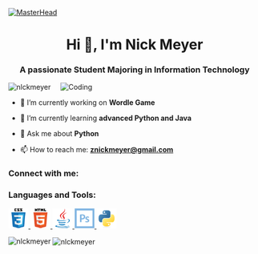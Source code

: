 [![MasterHead](https://media2.giphy.com/headers/dhunten/0DvIY8fAjBSg.gif)]()
<h1 align="center">Hi 👋, I'm Nick Meyer</h1>
<h3 align="center">A passionate Student Majoring in Information Technology</h3>
<img align="right" alt="Coding" width="400" src="https://media2.giphy.com/media/qgQUggAC3Pfv687qPC/giphy.gif?cid=ecf05e47uc35g8ktte9opkugxzl8d9x8xe42lxaul4772ko5&ep=v1_gifs_search&rid=giphy.gif&ct=g">

<p align="left"> <img src="https://komarev.com/ghpvc/?username=nlckmeyer&label=Profile%20views&color=0e75b6&style=flat" alt="nlckmeyer" /> </p>

- 🔭 I’m currently working on **Wordle Game**

- 🌱 I’m currently learning **advanced Python and Java**

- 💬 Ask me about **Python**

- 📫 How to reach me: **znickmeyer@gmail.com**

<h3 align="left">Connect with me:</h3>
<p align="left">
</p>

<h3 align="left">Languages and Tools:</h3>
<p align="left"> <a href="https://www.w3schools.com/css/" target="_blank" rel="noreferrer"> <img src="https://raw.githubusercontent.com/devicons/devicon/master/icons/css3/css3-original-wordmark.svg" alt="css3" width="40" height="40"/> </a> <a href="https://www.w3.org/html/" target="_blank" rel="noreferrer"> <img src="https://raw.githubusercontent.com/devicons/devicon/master/icons/html5/html5-original-wordmark.svg" alt="html5" width="40" height="40"/> </a> <a href="https://www.java.com" target="_blank" rel="noreferrer"> <img src="https://raw.githubusercontent.com/devicons/devicon/master/icons/java/java-original.svg" alt="java" width="40" height="40"/> </a> <a href="https://www.photoshop.com/en" target="_blank" rel="noreferrer"> <img src="https://raw.githubusercontent.com/devicons/devicon/master/icons/photoshop/photoshop-line.svg" alt="photoshop" width="40" height="40"/> </a> <a href="https://www.python.org" target="_blank" rel="noreferrer"> <img src="https://raw.githubusercontent.com/devicons/devicon/master/icons/python/python-original.svg" alt="python" width="40" height="40"/> </a> </p>

<p><img align="left" src="https://github-readme-stats.vercel.app/api/top-langs?username=nlckmeyer&show_icons=true&locale=en&layout=compact" alt="nlckmeyer" /></p>

<p>&nbsp;<img align="center" src="https://github-readme-stats.vercel.app/api?username=nlckmeyer&show_icons=true&locale=en" alt="nlckmeyer" /></p>
